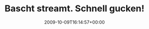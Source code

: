---
retweeted: false
source: <a href="http://twitter.com" rel="nofollow">Twitter Web Client</a>
entities:
  hashtags:
  - text: qik
    indices:
    - '51'
    - '55'
  symbols: []
  user_mentions: []
  urls: []
display_text_range:
- '0'
- '55'
favorite_count: '0'
id_str: '4738022687'
truncated: false
retweet_count: '0'
id: '4738022687'
created_at: Fri Oct 09 16:14:57 +0000 2009
favorited: false
full_text: 'Bascht streamt. Schnell gucken! http://qik.ly/j8L4 #qik'
lang: de
tags:
- qik
- pesos:twitter
date: '2009-10-09T16:14:57+00:00'
src: https://twitter.com/bascht/status/4738022687
original_url: https://twitter.com/bascht/status/4738022687
type: twitter_tweet
text: 'Bascht streamt. Schnell gucken! http://qik.ly/j8L4 #qik'
title: Bascht streamt. Schnell gucken!

---